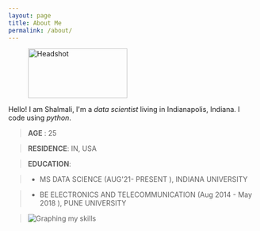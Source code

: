 ```yaml
---
layout: page
title: About Me 
permalink: /about/
---
```



<figure>
    <img src="Shal96.github.io/assets/linkednheadshot.jpg"
         alt="Headshot" width="200" height="100">
</figure>

Hello! I am Shalmali, I'm a *data scientist* living in Indianapolis, Indiana. I code using *python*.

> **AGE** : 	25

> **RESIDENCE**: IN, USA

> **EDUCATION**: 

> - MS DATA SCIENCE (AUG'21- PRESENT ), INDIANA UNIVERSITY

> - BE ELECTRONICS AND TELECOMMUNICATION (Aug 2014 - May 2018 ), PUNE UNIVERSITY

> ![Graphing my skills](Shal96.github.io/assets/myskillsgraph.jpg)





